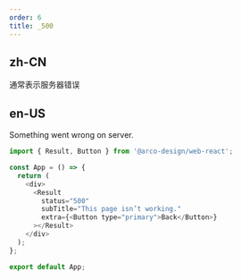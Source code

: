 ```yaml
---
order: 6
title: _500
---
```


## zh-CN

通常表示服务器错误

## en-US

Something went wrong on server.

```js
import { Result, Button } from '@arco-design/web-react';

const App = () => {
  return (
    <div>
      <Result
        status="500"
        subTitle="This page isn’t working."
        extra={<Button type="primary">Back</Button>}
      ></Result>
    </div>
  );
};

export default App;
```
